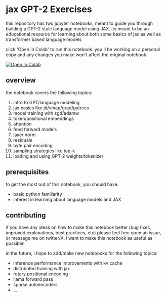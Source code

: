 # jax GPT-2 Exercises

this repository has two jupyter notebooks, meant to guide you through building a GPT-2 style language model using JAX. its meant to be an educational resource for learning about both some basics of jax as well as transformer based language models

click 'Open in Colab' to run this notebook. you'll be working on a personal copy and any changes you make won't affect the original notebook.

[![Open In Colab](https://colab.research.google.com/assets/colab-badge.svg)](https://colab.research.google.com/github/arb8020/jax-gpt2-exercises/blob/main/jax_gpt2.ipynb)

## overview

the notebook covers the following topics:

1. intro to GPT/language modeling
2. jax basics like jit/vmap/grad/pytrees
3. model training with sgd/adamw
4. token/positional embeddings
5. attention
6. feed forward models
7. layer norm
8. residuals
9. byte pair encoding
10. sampling strategies like top-k
11. loading and using GPT-2 weights/tokenizer

## prerequisites

to get the most out of this notebook, you should have:
- basic python familiarity
- interest in learning about language models and JAX

## contributing

if you have any ideas on how to make this notebook better (bug fixes, improved explanations, best practices, etc) please feel free open an issue, or message me on twitter/X, i want to make this notebook as useful as possible!

in the future, i hope to add/make new notebooks for the following topics:

- inference performance improvements with kv cache
- distributed training with jax
- rotary positional encoding
- llama forward pass
- sparse autoencoders
- ...

